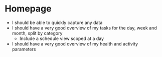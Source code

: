 # Homepage
* I should be able to quickly capture any data
* I should have a very good overview of my tasks for the day, week and month, split by category
    * Include a schedule view scoped at a day
* I should have a very good overview of my health and activity parameters
